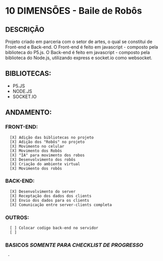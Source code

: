 # 10 DIMENSÕES - Baile de Robôs
## DESCRIÇÃO
Projeto criado em parceria com o setor de artes, o qual se constitui de Front-end e Back-end.
O Front-end é feito em javascript - composto pela biblioteca do P5.js.
O Back-end é feito em javascript - composto pela biblioteca do Node.js, utilizando express e socket.io como websocket.


## BIBLIOTECAS:
   - P5.JS
   - NODE.JS
   - SOCKET.IO


## ANDAMENTO:
### FRONT-END:
      [X] Adição das bibliotecas no projeto
      [X] Adição dos "Robôs" no projeto
      [X] Movimento no celular
      [X] Movimento dos Robôs
      [X] "IA" para movimento dos robos
      [X] Desenvolvimento dos robôs
      [X] Criação do ambiente virtual
      [X] Movimento dos robôs      
      
      
### BACK-END:
      [X] Desenvolvimento do server
      [X] Receptação dos dados dos clients
      [X] Envio dos dados para os clients
      [X] Comunicação entre server-clients completa
      
      
### OUTROS:
      [ ] Colocar codigo back-end no servidor
      [ ]
      
            
### BASICOS *SOMENTE PARA CHECKLIST DE PROGRESSO*
     - 
      
